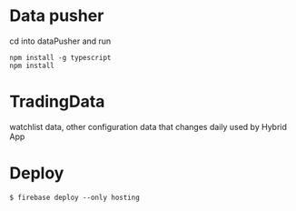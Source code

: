 # Data pusher
cd into dataPusher and run 
```
npm install -g typescript
npm install
```

# TradingData
watchlist data, other configuration data that changes daily used by Hybrid App

# Deploy
```
$ firebase deploy --only hosting
```